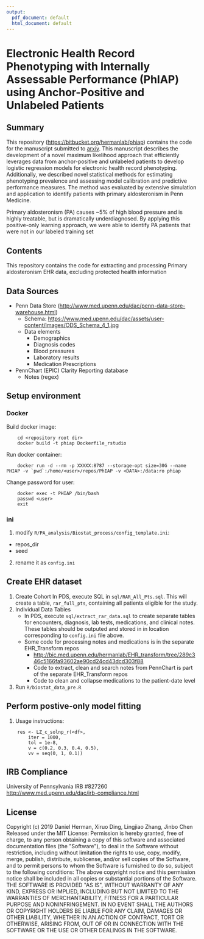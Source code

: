 ```yaml
---
output:
  pdf_document: default
  html_document: default
---
```


# Electronic Health Record Phenotyping with Internally Assessable Performance (PhIAP) using Anchor-Positive and Unlabeled Patients

## Summary

This repository (https://bitbucket.org/hermanlab/phiap) contains the code for the manuscript submitted to [arxiv](https://arxiv.org/abs/1902.10060). This manuscript describes the development of a novel maximum likelihood approach that efficiently leverages data from anchor-positive and unlabeled patients to develop logistic regression models for electronic health record phenotyping. Additionally, we described novel statistical methods for estimating phenotyping prevalence and assessing model calibration and predictive performance measures. The method was evaluated by extensive simulation and application to identify patients with primary aldosteronism in Penn Medicine.

Primary aldosteronism (PA) causes ~5% of high blood pressure and is highly treatable, but is dramatically underdiagnosed. By applying this positive-only learning approach, we were able to identify PA patients that were not in our labeled training set

## Contents

This repository contains the code for extracting and processing Primary aldosteronism EHR data, excluding protected health information
## Data Sources
* Penn Data Store (http://www.med.upenn.edu/dac/penn-data-store-warehouse.html)
  * Schema: https://www.med.upenn.edu/dac/assets/user-content/images/ODS_Schema_4_1.jpg
  * Data elements
	* Demographics
	* Diagnosis codes
	* Blood pressures
	* Laboratory results
	* Medication Prescriptions
* PennChart (EPIC) Clarity Reporting database
  * Notes (regex)

## Setup environment
### Docker

Build docker image:
```
	cd <repository root dir>
	docker build -t phiap Dockerfile_rstudio
```

Run docker container:
```
	docker run -d --rm -p XXXXX:8787 --storage-opt size=30G --name PHIAP -v `pwd`:/home/<user>/repos/PhIAP -v <DATA>:/data:ro phiap
```

Change password for user:
```
	docker exec -t PHIAP /bin/bash
	passwd <user>
	exit
```

### ini
1. modify `R/PA_analysis/Biostat_process/config_template.ini`:
  - repos_dir
  - seed
2. rename it as `config.ini`

## Create EHR dataset
1.  Create Cohort
In PDS, execute SQL in `sql/RAR_All_Pts.sql`. This will create a table, `rar_full_pts`, containing all patients eligible for the study.
2. Individual Data Tables
   - In PDS, execute `sql/extract_rar_data.sql` to create separate tables for encounters, diagnosis, lab tests, medications, and clinical notes. These tables should be outputed and stored in in location corresponding to `config.ini` file above.
   - Some code for processing notes and medications is in the separate EHR_Transform repos
	 - http://bic.med.upenn.edu/hermanlab/EHR_transform/tree/289c346c5166fa93602ae90cd24cd43dcd303f88
	 - Code to extract, clean and search notes from PennChart is part of the separate EHR_Transform repos
	 - Code to clean and collapse medications to the patient-date level
3. Run `R/biostat_data_pre.R`

## Perform postive-only model fitting

1. Usage instructions:
```
	res <- LZ_c_solnp_r(<df>,
		iter = 1000,
		tol = 1e-8,
		v = c(0.2, 0.3, 0.4, 0.5),
		vv = seq(0, 1, 0.1))
```

## IRB Compliance
University of Pennsylvania IRB #827260
http://www.med.upenn.edu/dac/irb-compliance.html

## License
Copyright (c) 2019 Daniel Herman, Xiruo Ding, Lingjiao Zhang, Jinbo Chen
Released under the MIT License:
Permission is hereby granted, free of charge, to any person obtaining a copy of this software and associated documentation files (the "Software"), to deal in the Software without restriction, including without limitation the rights to use, copy, modify, merge, publish, distribute, sublicense, and/or sell copies of the Software, and to permit persons to whom the Software is furnished to do so, subject to the following conditions:
The above copyright notice and this permission notice shall be included in all copies or substantial portions of the Software.
THE SOFTWARE IS PROVIDED "AS IS", WITHOUT WARRANTY OF ANY KIND, EXPRESS OR IMPLIED, INCLUDING BUT NOT LIMITED TO THE WARRANTIES OF MERCHANTABILITY, FITNESS FOR A PARTICULAR PURPOSE AND NONINFRINGEMENT. IN NO EVENT SHALL THE AUTHORS OR COPYRIGHT HOLDERS BE LIABLE FOR ANY CLAIM, DAMAGES OR OTHER LIABILITY, WHETHER IN AN ACTION OF CONTRACT, TORT OR OTHERWISE, ARISING FROM, OUT OF OR IN CONNECTION WITH THE SOFTWARE OR THE USE OR OTHER DEALINGS IN THE SOFTWARE.
